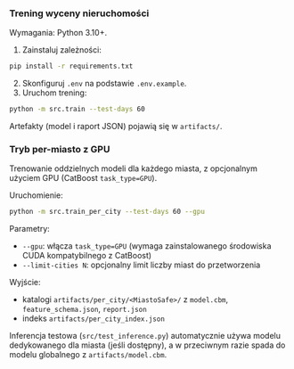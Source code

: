 ### Trening wyceny nieruchomości

Wymagania: Python 3.10+.

1. Zainstaluj zależności:
```bash
pip install -r requirements.txt
```
2. Skonfiguruj `.env` na podstawie `.env.example`.
3. Uruchom trening:
```bash
python -m src.train --test-days 60
```
Artefakty (model i raport JSON) pojawią się w `artifacts/`.

### Tryb per-miasto z GPU

Trenowanie oddzielnych modeli dla każdego miasta, z opcjonalnym użyciem GPU (CatBoost `task_type=GPU`).

Uruchomienie:
```bash
python -m src.train_per_city --test-days 60 --gpu
```

Parametry:
- `--gpu`: włącza `task_type=GPU` (wymaga zainstalowanego środowiska CUDA kompatybilnego z CatBoost)
- `--limit-cities N`: opcjonalny limit liczby miast do przetworzenia

Wyjście:
- katalogi `artifacts/per_city/<MiastoSafe>/` z `model.cbm`, `feature_schema.json`, `report.json`
- indeks `artifacts/per_city_index.json`

Inferencja testowa (`src/test_inference.py`) automatycznie używa modelu dedykowanego dla miasta (jeśli dostępny), a w przeciwnym razie spada do modelu globalnego z `artifacts/model.cbm`.